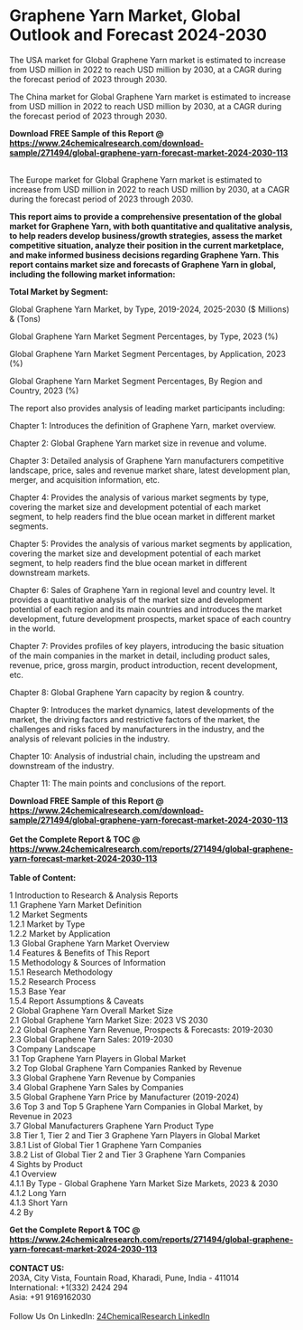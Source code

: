 <h1>Graphene Yarn Market, Global Outlook and Forecast 2024-2030</h1><p>The USA market for Global Graphene Yarn market is estimated to increase from USD million in 2022 to reach USD million by 2030, at a CAGR during the forecast period of 2023 through 2030.</p><p>
</p><p>The China market for Global Graphene Yarn market is estimated to increase from USD million in 2022 to reach USD million by 2030, at a CAGR during the forecast period of 2023 through 2030.</p><div><b>Download FREE Sample of this Report @ 
            <a href="https://www.24chemicalresearch.com/download-sample/271494/global-graphene-yarn-forecast-market-2024-2030-113">
            https://www.24chemicalresearch.com/download-sample/271494/global-graphene-yarn-forecast-market-2024-2030-113</a></b></div><br><p>
</p><p>The Europe market for Global Graphene Yarn market is estimated to increase from USD million in 2022 to reach USD million by 2030, at a CAGR during the forecast period of 2023 through 2030.</p><p>
<strong>This report aims to provide a comprehensive presentation of the global market for Graphene Yarn, with both quantitative and qualitative analysis, to help readers develop business/growth strategies, assess the market competitive situation, analyze their position in the current marketplace, and make informed business decisions regarding Graphene Yarn. This report contains market size and forecasts of Graphene Yarn in global, including the following market information:</strong></p><p>
</p><p>
<strong>Total Market by Segment:</strong></p><p>
Global Graphene Yarn Market, by Type, 2019-2024, 2025-2030 ($ Millions) &amp; (Tons)</p><p>
Global Graphene Yarn Market Segment Percentages, by Type, 2023 (%)</p><p>
</p><p>
Global Graphene Yarn Market Segment Percentages, by Application, 2023 (%)</p><p>
</p><p>
Global Graphene Yarn Market Segment Percentages, By Region and Country, 2023 (%)</p><p>
</p><p>
The report also provides analysis of leading market participants including:</p><p>
</p><p>
</p><p>
Chapter 1: Introduces the definition of Graphene Yarn, market overview.</p><p>
Chapter 2: Global Graphene Yarn market size in revenue and volume.</p><p>
Chapter 3: Detailed analysis of Graphene Yarn manufacturers competitive landscape, price, sales and revenue market share, latest development plan, merger, and acquisition information, etc.</p><p>
Chapter 4: Provides the analysis of various market segments by type, covering the market size and development potential of each market segment, to help readers find the blue ocean market in different market segments.</p><p>
Chapter 5: Provides the analysis of various market segments by application, covering the market size and development potential of each market segment, to help readers find the blue ocean market in different downstream markets.</p><p>
Chapter 6: Sales of Graphene Yarn in regional level and country level. It provides a quantitative analysis of the market size and development potential of each region and its main countries and introduces the market development, future development prospects, market space of each country in the world.</p><p>
Chapter 7: Provides profiles of key players, introducing the basic situation of the main companies in the market in detail, including product sales, revenue, price, gross margin, product introduction, recent development, etc.</p><p>
Chapter 8: Global Graphene Yarn capacity by region &amp; country.</p><p>
Chapter 9: Introduces the market dynamics, latest developments of the market, the driving factors and restrictive factors of the market, the challenges and risks faced by manufacturers in the industry, and the analysis of relevant policies in the industry.</p><p>
Chapter 10: Analysis of industrial chain, including the upstream and downstream of the industry.</p><p>
Chapter 11: The main points and conclusions of the report.</p><div><b>Download FREE Sample of this Report @ 
            <a href="https://www.24chemicalresearch.com/download-sample/271494/global-graphene-yarn-forecast-market-2024-2030-113">
            https://www.24chemicalresearch.com/download-sample/271494/global-graphene-yarn-forecast-market-2024-2030-113</a></b></div><br><div><b>Get the Complete Report & TOC @ 
            <a href="https://www.24chemicalresearch.com/reports/271494/global-graphene-yarn-forecast-market-2024-2030-113">
            https://www.24chemicalresearch.com/reports/271494/global-graphene-yarn-forecast-market-2024-2030-113</a></b></div><br>
            <b>Table of Content:</b><p>1 Introduction to Research & Analysis Reports<br />
    1.1 Graphene Yarn Market Definition<br />
    1.2 Market Segments<br />
        1.2.1 Market by Type<br />
        1.2.2 Market by Application<br />
    1.3 Global Graphene Yarn Market Overview<br />
    1.4 Features & Benefits of This Report<br />
    1.5 Methodology & Sources of Information<br />
        1.5.1 Research Methodology<br />
        1.5.2 Research Process<br />
        1.5.3 Base Year<br />
        1.5.4 Report Assumptions & Caveats<br />
2 Global Graphene Yarn Overall Market Size<br />
    2.1 Global Graphene Yarn Market Size: 2023 VS 2030<br />
    2.2 Global Graphene Yarn Revenue, Prospects & Forecasts: 2019-2030<br />
    2.3 Global Graphene Yarn Sales: 2019-2030<br />
3 Company Landscape<br />
    3.1 Top Graphene Yarn Players in Global Market<br />
    3.2 Top Global Graphene Yarn Companies Ranked by Revenue<br />
    3.3 Global Graphene Yarn Revenue by Companies<br />
    3.4 Global Graphene Yarn Sales by Companies<br />
    3.5 Global Graphene Yarn Price by Manufacturer (2019-2024)<br />
    3.6 Top 3 and Top 5 Graphene Yarn Companies in Global Market, by Revenue in 2023<br />
    3.7 Global Manufacturers Graphene Yarn Product Type<br />
    3.8 Tier 1, Tier 2 and Tier 3 Graphene Yarn Players in Global Market<br />
        3.8.1 List of Global Tier 1 Graphene Yarn Companies<br />
        3.8.2 List of Global Tier 2 and Tier 3 Graphene Yarn Companies<br />
4 Sights by Product<br />
    4.1 Overview<br />
        4.1.1 By Type - Global Graphene Yarn Market Size Markets, 2023 & 2030<br />
        4.1.2 Long Yarn<br />
        4.1.3 Short Yarn<br />
    4.2 By</p><div><b>Get the Complete Report & TOC @ 
            <a href="https://www.24chemicalresearch.com/reports/271494/global-graphene-yarn-forecast-market-2024-2030-113">
            https://www.24chemicalresearch.com/reports/271494/global-graphene-yarn-forecast-market-2024-2030-113</a></b></div><br><b>CONTACT US:</b><br>
            203A, City Vista, Fountain Road, Kharadi, Pune, India - 411014<br>
            International: +1(332) 2424 294<br>
            Asia: +91 9169162030 <br><br>
            Follow Us On LinkedIn: <a href="https://www.linkedin.com/company/24chemicalresearch/">24ChemicalResearch LinkedIn</a>